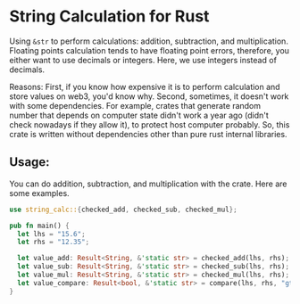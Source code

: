 # String Calculation for Rust
Using `&str` to perform calculations: addition, subtraction, and multiplication. Floating points calculation tends to have floating point errors, therefore, you either want to use decimals or integers. Here, we use integers instead of decimals. 

Reasons: First, if you know how expensive it is to perform calculation and store values on web3, you'd know why. Second, sometimes, it doesn't work with some dependencies. For example, crates that generate random number that depends on computer state didn't work a year ago (didn't check nowadays if they allow it), to protect host computer probably. So, this crate is written without dependencies other than pure rust internal libraries. 

## Usage: 

You can do addition, subtraction, and multiplication with the crate. Here are some examples. 

```rust
use string_calc::{checked_add, checked_sub, checked_mul};

pub fn main() {
  let lhs = "15.6";
  let rhs = "12.35";

  let value_add: Result<String, &'static str> = checked_add(lhs, rhs);
  let value_sub: Result<String, &'static str> = checked_sub(lhs, rhs);
  let value_mul: Result<String, &'static str> = checked_mul(lhs, rhs);
  let value_compare: Result<bool, &'static str> = compare(lhs, rhs, "gt");
}
```


